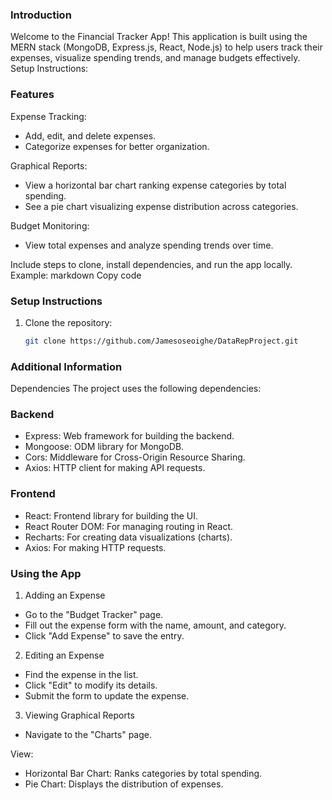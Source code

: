 ### Introduction
Welcome to the Financial Tracker App! This application is built using the MERN stack (MongoDB, Express.js, React, Node.js) to help users track their expenses, visualize spending trends, and manage budgets effectively.
Setup Instructions:

### Features
Expense Tracking:
 - Add, edit, and delete expenses.
- Categorize expenses for better organization.

Graphical Reports:
  - View a horizontal bar chart ranking expense categories by total spending.
  - See a pie chart visualizing expense distribution across categories.
  
Budget Monitoring:
  - View total expenses and analyze spending trends over time.


Include steps to clone, install dependencies, and run the app locally.
Example:
markdown
Copy code
### Setup Instructions
1. Clone the repository:
   ```bash
   git clone https://github.com/Jamesoseoighe/DataRepProject.git
   ```
### Additional Information
Dependencies
The project uses the following dependencies:

### Backend
- Express: Web framework for building the backend.
- Mongoose: ODM library for MongoDB.
- Cors: Middleware for Cross-Origin Resource Sharing.
- Axios: HTTP client for making API requests.
### Frontend
- React: Frontend library for building the UI.
- React Router DOM: For managing routing in React.
- Recharts: For creating data visualizations (charts).
- Axios: For making HTTP requests.

### Using the App
1. Adding an Expense
- Go to the "Budget Tracker" page.
- Fill out the expense form with the name, amount, and category.
- Click "Add Expense" to save the entry.
2. Editing an Expense
- Find the expense in the list.
- Click "Edit" to modify its details.
- Submit the form to update the expense.
3. Viewing Graphical Reports
- Navigate to the "Charts" page.
  
View:
- Horizontal Bar Chart: Ranks categories by total spending.
- Pie Chart: Displays the distribution of expenses.
